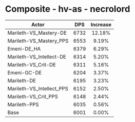 # Composite - hv-as - necrolord
| Actor | DPS | Increase |
|---|:---:|:---:|
|Marileth-VS_Mastery-DE|6732|12.18%|
|Marileth-VS_Mastery_PPS|6553|9.19%|
|Emeni-DE_HA|6379|6.29%|
|Marileth-VS_Intellect-DE|6314|5.20%|
|Marileth-VS_Crit-DE|6311|5.16%|
|Emeni-GC-DE|6204|3.37%|
|Marileth-DE|6195|3.23%|
|Marileth-VS_Intellect_PPS|6152|2.50%|
|Marileth-VS_Crit_PPS|6148|2.44%|
|Marileth-PPS|6035|0.56%|
|Base|6001|0.00%|
